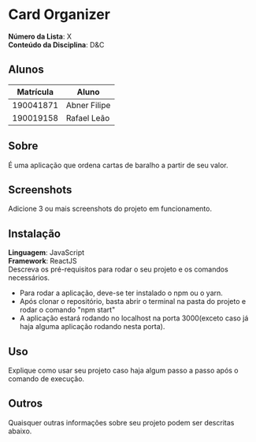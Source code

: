 # Card Organizer

**Número da Lista**: X<br>
**Conteúdo da Disciplina**: D&C<br>

## Alunos
|Matrícula | Aluno |
| -- | -- |
| 190041871  |  Abner Filipe |
| 190019158  |  Rafael Leão |

## Sobre 
É uma aplicação que ordena cartas de baralho a partir de seu valor.

## Screenshots
Adicione 3 ou mais screenshots do projeto em funcionamento.

## Instalação 
**Linguagem**: JavaScript<br>
**Framework**: ReactJS<br>
Descreva os pré-requisitos para rodar o seu projeto e os comandos necessários.
- Para rodar a aplicação, deve-se ter instalado o npm ou o yarn.
- Após clonar o repositório, basta abrir o terminal na pasta do projeto e rodar o comando "npm start"
- A aplicação estará rodando no localhost na porta 3000(exceto caso já haja alguma aplicação rodando nesta porta).

## Uso 
Explique como usar seu projeto caso haja algum passo a passo após o comando de execução.

## Outros 
Quaisquer outras informações sobre seu projeto podem ser descritas abaixo.




